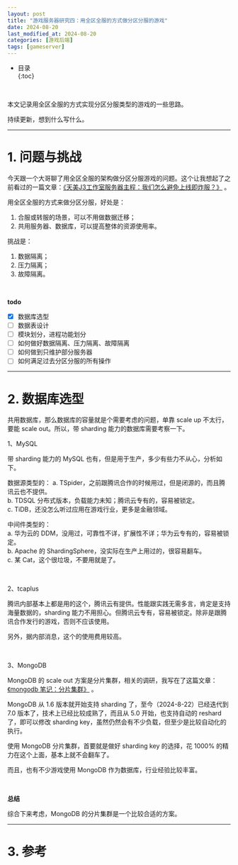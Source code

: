 ```yaml
---
layout: post
title: "游戏服务器研究四：用全区全服的方式做分区分服的游戏"
date: 2024-08-20
last_modified_at: 2024-08-20
categories: [游戏后端]
tags: [gameserver]
---
```


* 目录  
{:toc}
<br/>

本文记录用全区全服的方式实现分区分服类型的游戏的一些思路。  

持续更新，想到什么写什么。  

---

# 1. 问题与挑战

今天跟一个大哥聊了用全区全服的架构做分区分服游戏的问题。这个让我想起了之前看过的一篇文章：[《天美J3工作室服务器主程：我们怎么避免上线即炸服？》](https://youxiputao.com/articles/20565) 。     


用全区全服的方式来做分区分服，好处是：   

1. 合服或转服的场景，可以不用做数据迁移；   
2. 共用服务器、数据库，可以提高整体的资源使用率。    

挑战是：  

1. 数据隔离；   
2. 压力隔离；    
3. 故障隔离。     

<br/>

**todo**   

- [x] 数据库选型
- [ ] 数据表设计
- [ ] 模块划分，进程功能划分
- [ ] 如何做好数据隔离、压力隔离、故障隔离
- [ ] 如何做到只维护部分服务器
- [ ] 如何满足过去分区分服的所有操作

---

# 2. 数据库选型

共用数据库，那么数据库的容量就是个需要考虑的问题，单靠 scale up 不太行，要能 scale out。所以，带 sharding 能力的数据库需要考察一下。  

1、MySQL 

带 sharding 能力的 MySQL 也有，但是用于生产，多少有些力不从心，分析如下。  

数据源类型的： 
a. TSpider，之前跟腾讯合作的时候用过，但是闭源的，而且腾讯云也不提供。    
b. TDSQL 分布式版本，负载能力未知；腾讯云专有的，容易被锁定。    
c. TiDB，还没怎么听过应用在游戏行业，更多是金融领域。    

中间件类型的：  
a. 华为云的 DDM，没用过，可靠性不详，扩展性不详；华为云专有的，容易被锁定。    
b. Apache 的 ShardingSphere，没实际在生产上用过的，很容易翻车。  
c. 某 Cat，这个很垃圾，不要用就是了。   

<br/>

2、tcaplus  

腾讯内部基本上都是用的这个，腾讯云有提供。性能跟实践无需多言，肯定是支持海量数据的，sharding 能力不用担心。但腾讯云专有，容易被锁定。除非是跟腾讯合作发行的游戏，否则不应该使用。   

另外，据内部消息，这个的使用费用较高。   

<br/>

3、MongoDB

MongoDB 的 scale out 方案是分片集群，相关的调研，我写在了这篇文章：[《mongodb 笔记：分片集群》](https://blog.antsmallant.top/2024/08/19/mongodb-note-2-sharding) 。   

MongoDB 从 1.6 版本就开始支持 sharding 了，至今（2024-8-22）已经迭代到 7.0 版本了，技术上已经比较成熟了，而且从 5.0 开始，也支持自动的 reshard 了，即可以修改 sharding key，虽然仍然会有不少负载，但至少是比较自动化的执行。   

使用 MongoDB 分片集群，首要就是做好 sharding key 的选择，花 1000% 的精力在这个上面，基本上就不会翻车了。  

而且，也有不少游戏使用 MongoDB 作为数据库，行业经验比较丰富。  

<br/>

**总结**

综合下来考虑，MongoDB 的分片集群是一个比较合适的方案。  

---

# 3. 参考